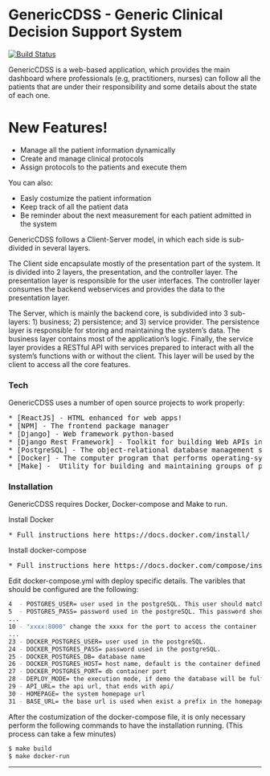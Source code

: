 # GenericCDSS - Generic Clinical Decision Support System


[![Build Status](https://travis-ci.org/joemccann/dillinger.svg?branch=master)](https://github.com/bioinformatics-ua/GenericCDSS/tree/master)

GenericCDSS is a web-based application, which provides the main dashboard where professionals (e.g, practitioners, nurses) can follow all the patients that are under their responsibility and some details about the state of each one.

# New Features!

  - Manage all the patient information dynamically
  - Create and manage clinical protocols
  - Assign protocols to the patients and execute them

You can also:
  - Easly costumize the patient information
  - Keep track of all the patient data
  - Be reminder about the next measurement for each patient admitted in the system
 
GenericCDSS follows a Client-Server model, in which each side is sub-divided in several layers.

The Client side encapsulate mostly of the presentation part of the system. It is divided into 2 layers, the presentation, and the controller layer. The presentation layer is responsible for the user interfaces. The controller layer consumes the backend webservices and provides the data to the presentation layer.

The Server, which is mainly the backend core, is subdivided into 3 sub-layers: 1) business; 2) persistence; and 3) service provider. The persistence layer is responsible for storing and maintaining the system’s data. The business layer contains most of the application’s logic. Finally, the service layer provides a RESTful API with services prepared to interact with all the system’s functions with or without the client. This layer will be used by the client to access all the core features.

### Tech

GenericCDSS uses a number of open source projects to work properly:

<pre>
* [ReactJS] - HTML enhanced for web apps!
* [NPM] - The frontend package manager
* [Django] - Web framework python-based
* [Django Rest Framework] - Toolkit for building Web APIs in Django projects
* [PostgreSQL] - The object-relational database management system
* [Docker] - The computer program that performs operating-system-level virtualization
* [Make] -  Utility for building and maintaining groups of programs
</pre>

### Installation

GenericCDSS requires Docker, Docker-compose and Make to run.

Install Docker

<pre>
* Full instructions here https://docs.docker.com/install/
</pre>

Install docker-compose

<pre>
* Full instructions here https://docs.docker.com/compose/install/
</pre>

Edit docker-compose.yml with deploy specific details. The varibles that should be configured are the following:

```sh
4  - POSTGRES_USER= user used in the postgreSQL. This user should match wih the user used in row 23
5  - POSTGRES_PASS= password used in the postgreSQL. This password should match wih the user used in row 23
...
10 - "xxxx:8000" change the xxxx for the port to access the container
...      
23 - DOCKER_POSTGRES_USER= user used in the postgreSQL.
24 - DOCKER_POSTGRES_PASS= password used in the postgreSQL. 
25 - DOCKER_POSTGRES_DB= database name
26 - DOCKER_POSTGRES_HOST= host name, default is the container defined in the docker-compose file
27 - DOCKER_POSTGRES_PORT= db container port
28 - DEPLOY_MODE= the execution mode, if demo the database will be fulfilled with random data
29 - API_URL= the api url, that ends with api/
30 - HOMEPAGE= the system homepage url
31 - BASE_URL= the base url is used when exist a prefix in the homepage url. For instance, www.page.com/genericcdss, in this case it is necessary define the genericcdss in this variable
```

After the costumization of the docker-compose file, it is only necessary perform the following commands to have the installation running. (This process can take a few minutes)

```sh
$ make build
$ make docker-run
```



----
